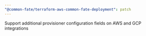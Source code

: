 ```yaml
---
"@common-fate/terraform-aws-common-fate-deployment": patch
---
```


Support additional provisioner configuration fields on AWS and GCP integrations
